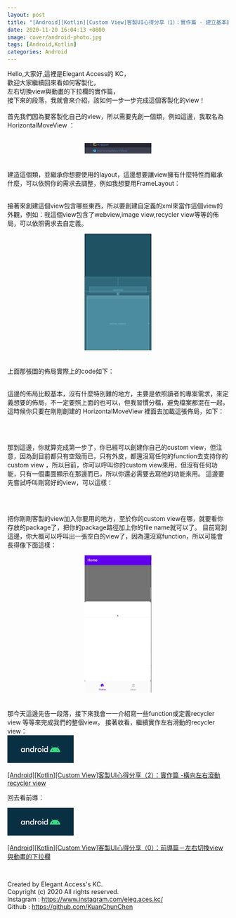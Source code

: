 ```yaml
---
layout: post
title: "[Android][Kotlin][Custom View]客製UI心得分享（1）：實作篇 - 建立基本的custom view"
date: 2020-11-20 16:04:13 +0800
image: cover/android-photo.jpg
tags: [Android,Kotlin]
categories: Android
---
```


Hello,大家好,這裡是Elegant Access的 KC，<br>
歡迎大家繼續回來看如何客製化，<br>
左右切換view與動畫的下拉欄的實作篇，<br>
接下來的段落，我就會來介紹，該如何一步一步完成這個客製化的view！<br>
<br>
首先我們因為要客製化自己的view，所以需要先創一個類，例如這邊，我取名為 HorizontalMoveView ：
<br>
<br>

<div align="center">
  <img src="/images/kt-demo-custom/kt-demo-jpg05.png" alt="Cover" width="30%"/>
</div>

<br>
<br>
建造這個類，並繼承你想要使用的layout，這邊想要讓view擁有什麼特性而繼承什麼，可以依照你的需求去調整，例如我想要用FrameLayout：

<script src="https://gist.github.com/KuanChunChen/99170edc18f10eb9786ed1ef5061a511.js"></script>

<br>
<br>


接著來創建這個view包含哪些東西，所以要創建自定義的xml來當作這個view的外觀，例如：我這個view包含了webview,image view,recycler view等等的佈局，可以依照需求去自定義。


<div align="center">
  <img src="/images/kt-demo-custom/kt-demo-jpg06.png" alt="Cover" width="30%"/>
</div>



<br>
<br>
上面那張圖的佈局實際上的code如下：
<script src="https://gist.github.com/KuanChunChen/2441aae9b1134270fc7cb0968693a4d4.js"></script>

<br>
<br>

這邊的佈局比較基本，沒有什麼特別難的地方，主要是依照讀者的專案需求，來定義想要的佈局，不一定要照上面的也可以，但我習慣分檔，避免檔案都混在一起，這時候你只要在剛剛創建的 HorizontalMoveView 裡面去加載這張佈局，如下：

<script src="https://gist.github.com/KuanChunChen/30213ecc81d3372c620b05a488ac05e2.js"></script>

<br>
<br>


那到這邊，你就算完成第一步了，你已經可以創建你自己的custom view，但注意，因為到目前都只有空殼而已，只有外皮，都還沒寫任何的function去支持你的custom view ，所以目前，你可以呼叫你的custom view來用，但沒有任何功能，只有一個畫面顯示在那邊而已，所以你還必需要去寫他的功能來用。
這邊要先嘗試呼叫剛寫好的view，可以這樣：


<script src="https://gist.github.com/KuanChunChen/ae59cabf7891e07eebd875cc2df612f1.js"></script>


<br>
<br>


把你剛剛客製的view加入你要用的地方，至於你的custom view在哪，就要看你存放的package了，把你的package路徑加上你的file name就可以了。
目前寫到這邊，你大概可以呼叫出一張空白的view了，因為還沒寫function，所以可能會長得像下面這樣：

<div align="center">
  <img src="/images/kt-demo-custom/kt-demo-jpg07.png" alt="Cover" width="30%"/>
</div>

<br>
<br>
那今天這邊先告一段落，接下來我會一一介紹寫一些function或定義recycler view 等等來完成我們的整個view。
接著收看，繼續實作左右滑動的recycler view：

<div align="start">
  <a href="{{site.baseurl}}/2020/11/21/android-kotlin-custom-view-03/">
    <img src="/images/cover/android-photo.jpg" alt="Cover" width="30%" >
  </a>

  <a href="{{site.baseurl}}/2020/11/21/android-kotlin-custom-view-03/">[Android][Kotlin][Custom View]客製UI心得分享（2）：實作篇 -橫向左右滾動recycler view</a>
</div>

回去看前導：

<div align="start">
  <a href="{{site.baseurl}}/2020/11/14/android-kotlin-custom-view-01/">
    <img src="/images/cover/android-photo.jpg" alt="Cover" width="30%" >
  </a>

  <a href="{{site.baseurl}}/2020/11/20/android-kotlin-custom-view-01/">[Android][Kotlin][Custom View]客製UI心得分享（0）：前導篇－左右切換view與動畫的下拉欄</a>
</div>

<br>

Created by Elegant Access's KC.<br>
Copyright (c) 2020 All rights reserved.<br>
Instagram  : https://www.instagram.com/eleg.aces.kc/<br>
Github : https://github.com/KuanChunChen<br>
